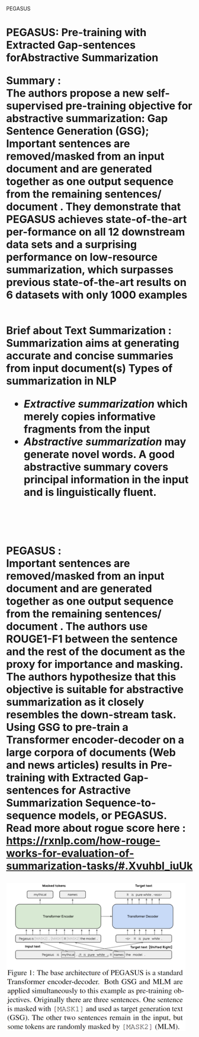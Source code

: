 PEGASUS

<p style="text-align: center;"> <h1> PEGASUS: Pre-training with Extracted Gap-sentences forAbstractive Summarization </p>

**Summary** :</br>
The authors propose a new self-supervised pre-training objective for abstractive summarization: Gap Sentence Generation (GSG); Important sentences are removed/masked from an input document and are generated together as one output sequence from the remaining sentences/ document .
They demonstrate that PEGASUS achieves state-of-the-art per-formance on all 12 downstream data sets and a surprising performance on low-resource summarization, which surpasses previous state-of-the-art results on 6 datasets with only 1000 examples
</br>
</br>


**Brief about Text Summarization** :</br> 
Summarization aims at generating accurate and concise summaries from input document(s) 
Types of summarization in NLP
- _Extractive summarization_ which merely copies informative fragments from the input  
- _Abstractive summarization_ may generate novel words. A good abstractive summary covers principal information in the input and is linguistically fluent.
</br>
</br>

**PEGASUS** : </br>Important sentences are removed/masked from an input document and are generated together as one output sequence from the remaining sentences/ document . The authors use ROUGE1-F1 between the sentence and the rest of the document as the proxy for importance and masking. 
The authors hypothesize that this objective is suitable for abstractive summarization as it closely resembles the down-stream task. Using GSG to pre-train a Transformer encoder-decoder on a large corpora of documents (Web and news articles) results in Pre-training with Extracted Gap-sentences for Astractive Summarization Sequence-to-sequence models, or PEGASUS.</br>Read more about rogue score here : https://rxnlp.com/how-rouge-works-for-evaluation-of-summarization-tasks/#.Xvuhbl_iuUk


<img align = "center" src = "image/pegasus_model.PNG" height = 400>



